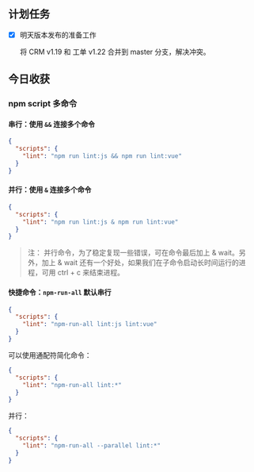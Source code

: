 ## 计划任务

- [x] 明天版本发布的准备工作

  将 CRM v1.19 和 工单 v1.22 合并到 master 分支，解决冲突。

## 今日收获

### npm script 多命令

#### 串行：使用 `&&` 连接多个命令

```json
{
  "scripts": {
    "lint": "npm run lint:js && npm run lint:vue"
  }
}
```

#### 并行：使用 `&` 连接多个命令

```json
{
  "scripts": {
    "lint": "npm run lint:js & npm run lint:vue"
  }
}
```

> 注： 并行命令，为了稳定复现一些错误，可在命令最后加上 & wait。另外，加上 & wait 还有一个好处，如果我们在子命令启动长时间运行的进程，可用 ctrl + c 来结束进程。

#### 快捷命令：`npm-run-all` 默认串行

```json
{
  "scripts": {
    "lint": "npm-run-all lint:js lint:vue"
  }
}
```

可以使用通配符简化命令：

```json
{
  "scripts": {
    "lint": "npm-run-all lint:*"
  }
}
```

并行：

```json
{
  "scripts": {
    "lint": "npm-run-all --parallel lint:*"
  }
}
```
